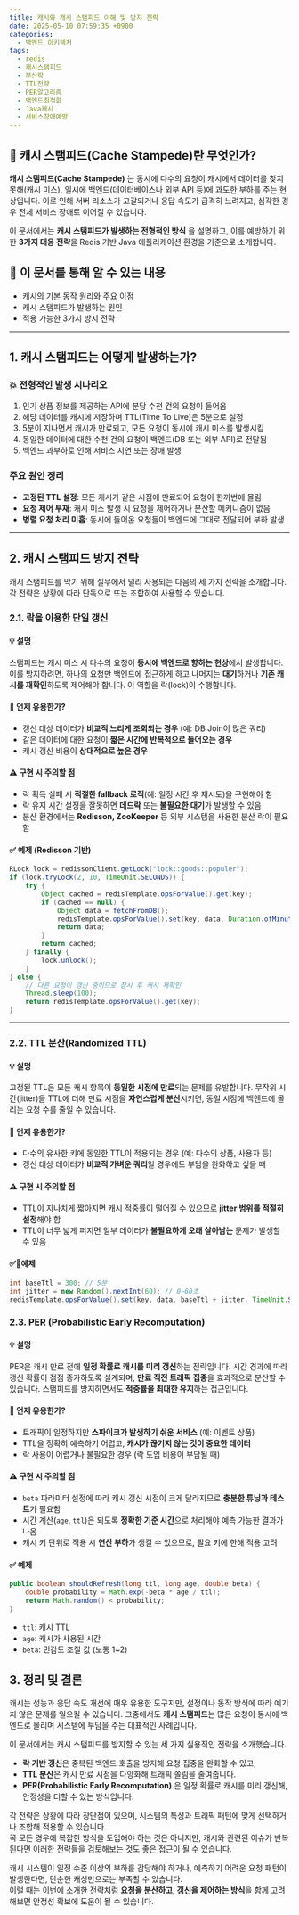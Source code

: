 ```yaml
---
title: 캐시와 캐시 스탬피드 이해 및 방지 전략
date: 2025-05-10 07:59:35 +0900
categories:
  - 백엔드 아키텍처
tags:
  - redis
  - 캐시스탬피드
  - 분산락
  - TTL전략
  - PER알고리즘
  - 백엔드최적화
  - Java캐시
  - 서비스장애예방
---
```

## 📌 캐시 스탬피드(Cache Stampede)란 무엇인가?

**캐시 스탬피드(Cache Stampede)** 는 동시에 다수의 요청이 캐시에서 데이터를 찾지 못해(캐시 미스), 일시에 백엔드(데이터베이스나 외부 API 등)에 과도한 부하를 주는 현상입니다. 이로 인해 서버 리소스가 고갈되거나 응답 속도가 급격히 느려지고, 심각한 경우 전체 서비스 장애로 이어질 수 있습니다.

이 문서에서는 **캐시 스탬피드가 발생하는 전형적인 방식** 을 설명하고, 이를 예방하기 위한 **3가지 대응 전략**을 Redis 기반 Java 애플리케이션 환경을 기준으로 소개합니다.

## 🔎 이 문서를 통해 알 수 있는 내용

- 캐시의 기본 동작 원리와 주요 이점
- 캐시 스탬피드가 발생하는 원인
- 적용 가능한 3가지 방지 전략

---

## 1. 캐시 스탬피드는 어떻게 발생하는가?

### 💥 전형적인 발생 시나리오

1. 인기 상품 정보를 제공하는 API에 분당 수천 건의 요청이 들어옴
2. 해당 데이터를 캐시에 저장하며 TTL(Time To Live)은 5분으로 설정
3. 5분이 지나면서 캐시가 만료되고, 모든 요청이 동시에 캐시 미스를 발생시킴
4. 동일한 데이터에 대한 수천 건의 요청이 백엔드(DB 또는 외부 API)로 전달됨
5. 백엔드 과부하로 인해 서비스 지연 또는 장애 발생

### 주요 원인 정리

- **고정된 TTL 설정**: 모든 캐시가 같은 시점에 만료되어 요청이 한꺼번에 몰림
- **요청 제어 부재**: 캐시 미스 발생 시 요청을 제어하거나 분산할 메커니즘이 없음
- **병렬 요청 처리 미흡**: 동시에 들어온 요청들이 백엔드에 그대로 전달되어 부하 발생

---

## 2. 캐시 스탬피드 방지 전략

캐시 스탬피드를 막기 위해 실무에서 널리 사용되는 다음의 세 가지 전략을 소개합니다.  
각 전략은 상황에 따라 단독으로 또는 조합하여 사용할 수 있습니다.

### 2.1. 락을 이용한 단일 갱신

#### 💡 설명

스탬피드는 캐시 미스 시 다수의 요청이 **동시에 백엔드로 향하는 현상**에서 발생합니다. 이를 방지하려면, 하나의 요청만 백엔드에 접근하게 하고 나머지는 **대기**하거나 **기존 캐시를 재확인**하도록 제어해야 합니다. 이 역할을 락(lock)이 수행합니다.

#### 🔧 언제 유용한가?

- 갱신 대상 데이터가 **비교적 느리게 조회되는 경우** (예: DB Join이 많은 쿼리)
- 같은 데이터에 대한 요청이 **짧은 시간에 반복적으로 들어오는 경우**
- 캐시 갱신 비용이 **상대적으로 높은 경우**

#### ⚠️ 구현 시 주의할 점

- 락 획득 실패 시 **적절한 fallback 로직**(예: 일정 시간 후 재시도)을 구현해야 함
- 락 유지 시간 설정을 잘못하면 **데드락** 또는 **불필요한 대기**가 발생할 수 있음
- 분산 환경에서는 **Redisson, ZooKeeper** 등 외부 시스템을 사용한 분산 락이 필요함

#### ✅ 예제 (Redisson 기반)

``` java
RLock lock = redissonClient.getLock("lock::goods::populer");
if (lock.tryLock(2, 10, TimeUnit.SECONDS)) {
    try {
        Object cached = redisTemplate.opsForValue().get(key);
        if (cached == null) {
            Object data = fetchFromDB();
            redisTemplate.opsForValue().set(key, data, Duration.ofMinutes(5));
            return data;
        }
        return cached;
    } finally {
        lock.unlock();
    }
} else {
    // 다른 요청이 갱신 중이므로 잠시 후 캐시 재확인
    Thread.sleep(100);
    return redisTemplate.opsForValue().get(key);
}
```

---

### 2.2. TTL 분산(Randomized TTL)

#### 💡 설명

고정된 TTL은 모든 캐시 항목이 **동일한 시점에 만료**되는 문제를 유발합니다. 무작위 시간(jitter)을 TTL에 더해 만료 시점을 **자연스럽게 분산**시키면, 동일 시점에 백엔드에 몰리는 요청 수를 줄일 수 있습니다.

#### 🔧 언제 유용한가?

- 다수의 유사한 키에 동일한 TTL이 적용되는 경우 (예: 다수의 상품, 사용자 등)
- 갱신 대상 데이터가 **비교적 가벼운 쿼리**일 경우에도 부담을 완화하고 싶을 때

#### ⚠ 구현 시 주의할 점

- TTL이 지나치게 짧아지면 캐시 적중률이 떨어질 수 있으므로 **jitter 범위를 적절히 설정**해야 함
- TTL이 너무 넓게 퍼지면 일부 데이터가 **불필요하게 오래 살아남는** 문제가 발생할 수 있음

#### ✅예제

``` java
int baseTtl = 300; // 5분
int jitter = new Random().nextInt(60); // 0~60초
redisTemplate.opsForValue().set(key, data, baseTtl + jitter, TimeUnit.SECONDS);
```

### 2.3. **PER (Probabilistic Early Recomputation)**

#### 💡 설명

PER은 캐시 만료 전에 **일정 확률로 캐시를 미리 갱신**하는 전략입니다. 시간 경과에 따라 갱신 확률이 점점 증가하도록 설계되며, **만료 직전 트래픽 집중**을 효과적으로 분산할 수 있습니다. 스탬피드를 방지하면서도 **적중률을 최대한 유지**하는 접근입니다.

#### 🔧 언제 유용한가?

- 트래픽이 일정하지만 **스파이크가 발생하기 쉬운 서비스** (예: 이벤트 상품)
- TTL을 정확히 예측하기 어렵고, **캐시가 끊기지 않는 것이 중요한 데이터**
- 락 사용이 어렵거나 불필요한 경우 (락 도입 비용이 부담될 때)

#### ⚠ 구현 시 주의할 점

- `beta` 파라미터 설정에 따라 캐시 갱신 시점이 크게 달라지므로 **충분한 튜닝과 테스트**가 필요함
- 시간 계산(`age`, `ttl`)은 되도록 **정확한 기준 시간**으로 처리해야 예측 가능한 결과가 나옴
- 캐시 키 단위로 적용 시 **연산 부하**가 생길 수 있으므로, 필요 키에 한해 적용 고려

#### ✅ 예제

``` java
public boolean shouldRefresh(long ttl, long age, double beta) {
    double probability = Math.exp(-beta * age / ttl);
    return Math.random() < probability;
}
```

- `ttl`: 캐시 TTL
- `age`: 캐시가 사용된 시간
- `beta`: 민감도 조절 값 (보통 1~2)

## 3. 정리 및 결론

캐시는 성능과 응답 속도 개선에 매우 유용한 도구지만, 설정이나 동작 방식에 따라 예기치 않은 문제를 일으킬 수 있습니다. 그중에서도 **캐시 스탬피드**는 많은 요청이 동시에 백엔드로 몰리며 시스템에 부담을 주는 대표적인 사례입니다.

이 문서에서는 캐시 스탬피드를 방지할 수 있는 세 가지 실용적인 전략을 소개했습니다.

- **락 기반 갱신**은 중복된 백엔드 호출을 방지해 요청 집중을 완화할 수 있고,
- **TTL 분산**은 캐시 만료 시점을 다양화해 트래픽 쏠림을 줄여줍니다.
- **PER(Probabilistic Early Recomputation)** 은 일정 확률로 캐시를 미리 갱신해, 안정성을 더할 수 있는 방식입니다.

각 전략은 상황에 따라 장단점이 있으며, 시스템의 특성과 트래픽 패턴에 맞게 선택하거나 조합해 적용할 수 있습니다.    
꼭 모든 경우에 복잡한 방식을 도입해야 하는 것은 아니지만, 캐시와 관련된 이슈가 반복된다면 이러한 전략들을 검토해보는 것도 좋은 접근이 될 수 있습니다.  

캐시 시스템이 일정 수준 이상의 부하를 감당해야 하거나, 예측하기 어려운 요청 패턴이 발생한다면, 단순한 캐싱만으로는 부족할 수 있습니다.  
이럴 때는 이번에 소개한 전략처럼 **요청을 분산하고, 갱신을 제어하는 방식**을 함께 고려해보면 안정성 확보에 도움이 될 수 있습니다.

